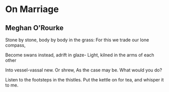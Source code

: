 # On Marriage
## Meghan O'Rourke
Stone by stone, body by body in the grass:
For this we trade our lone compass,

Become swans instead, adrift in glaze-
Light, kilned in the arms of each other

Into vessel-vassal new. Or shrew,
As the case may be. What would you do?

Listen to the footsteps in the thistles.
Put the kettle on for tea, and whisper it to me.